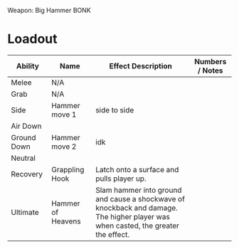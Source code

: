Weapon: Big Hammer
BONK
# Loadout

| Ability     | Name              | Effect Description                                                                                                                 | Numbers / Notes |
| ----------- | ----------------- | ---------------------------------------------------------------------------------------------------------------------------------- | --------------- |
| Melee       | N/A               |                                                                                                                                    |                 |
| Grab        | N/A               |                                                                                                                                    |                 |
| Side        | Hammer move 1     | side to side                                                                                                                       |                 |
| Air Down    |                   |                                                                                                                                    |                 |
| Ground Down | Hammer move 2     | idk                                                                                                                                |                 |
| Neutral     |                   |                                                                                                                                    |                 |
| Recovery    | Grappling Hook    | Latch onto a surface and pulls player up.                                                                                          |                 |
| Ultimate    | Hammer of Heavens | Slam hammer into ground and cause a shockwave of knockback and damage.  The higher player was when casted, the greater the effect. |                 |
